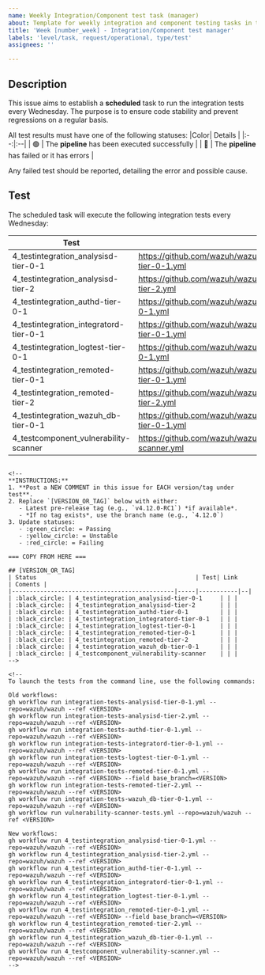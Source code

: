 ```yaml
---
name: Weekly Integration/Component test task (manager)
about: Template for weekly integration and component testing tasks in the manager
title: 'Week [number_week] - Integration/Component test manager'
labels: 'level/task, request/operational, type/test'
assignees: ''

---
```


## Description
This issue aims to establish a **scheduled** task to run the integration tests every Wednesday. The purpose is to ensure code stability and prevent regressions on a regular basis.

All test results must have one of the following statuses:
|Color| Details |
|:--:|:--|
| :green_circle: | The **pipeline** has been executed successfully |
| :red_circle: | The **pipeline** has failed or it has errors |

Any failed test should be reported, detailing the error and possible cause.

## Test
The scheduled task will execute the following integration tests every Wednesday:

| Test                                    | Link                                                                                        |
|-----------------------------------------|---------------------------------------------------------------------------------------------|
|4_testintegration_analysisd-tier-0-1     |https://github.com/wazuh/wazuh/actions/workflows/4_testintegration_analysisd-tier-0-1.yml    |
|4_testintegration_analysisd-tier-2       |https://github.com/wazuh/wazuh/actions/workflows/4_testintegration_analysisd-tier-2.yml      |
|4_testintegration_authd-tier-0-1         |https://github.com/wazuh/wazuh/actions/workflows/4_testintegration_authd-tier-0-1.yml        |
|4_testintegration_integratord-tier-0-1   |https://github.com/wazuh/wazuh/actions/workflows/4_testintegration_integratord-tier-0-1.yml  |
|4_testintegration_logtest-tier-0-1       |https://github.com/wazuh/wazuh/actions/workflows/4_testintegration_logtest-tier-0-1.yml      |
|4_testintegration_remoted-tier-0-1       |https://github.com/wazuh/wazuh/actions/workflows/4_testintegration_remoted-tier-0-1.yml      |
|4_testintegration_remoted-tier-2         |https://github.com/wazuh/wazuh/actions/workflows/4_testintegration_remoted-tier-2.yml        |
|4_testintegration_wazuh_db-tier-0-1      |https://github.com/wazuh/wazuh/actions/workflows/4_testintegration_wazuh_db-tier-0-1.yml     |
|4_testcomponent_vulnerability-scanner    |https://github.com/wazuh/wazuh/actions/workflows/4_testcomponent_vulnerability-scanner.yml    |
```

<!--
**INSTRUCTIONS:**
1. **Post a NEW COMMENT in this issue for EACH version/tag under test**.
2. Replace `[VERSION_OR_TAG]` below with either:
   - Latest pre-release tag (e.g., `v4.12.0-RC1`) *if available*.
   - *If no tag exists*, use the branch name (e.g., `4.12.0`)
3. Update statuses:
   - :green_circle: = Passing
   - :yellow_circle: = Unstable
   - :red_circle: = Failing

=== COPY FROM HERE ===

## [VERSION_OR_TAG]
| Status                                             | Test| Link      | Coments |
|----------------------------------------------|-----|-----------|--|
| :black_circle: | 4_testintegration_analysisd-tier-0-1     | | |
| :black_circle: | 4_testintegration_analysisd-tier-2       | | |
| :black_circle: | 4_testintegration_authd-tier-0-1         | | |
| :black_circle: | 4_testintegration_integratord-tier-0-1   | | |
| :black_circle: | 4_testintegration_logtest-tier-0-1       | | |
| :black_circle: | 4_testintegration_remoted-tier-0-1       | | |
| :black_circle: | 4_testintegration_remoted-tier-2         | | |
| :black_circle: | 4_testintegration_wazuh_db-tier-0-1      | | |
| :black_circle: | 4_testcomponent_vulnerability-scanner    | | |
-->

<!--
To launch the tests from the command line, use the following commands:

Old workflows:
gh workflow run integration-tests-analysisd-tier-0-1.yml --repo=wazuh/wazuh --ref <VERSION>
gh workflow run integration-tests-analysisd-tier-2.yml --repo=wazuh/wazuh --ref <VERSION>
gh workflow run integration-tests-authd-tier-0-1.yml --repo=wazuh/wazuh --ref <VERSION>
gh workflow run integration-tests-integratord-tier-0-1.yml --repo=wazuh/wazuh --ref <VERSION>
gh workflow run integration-tests-logtest-tier-0-1.yml --repo=wazuh/wazuh --ref <VERSION>
gh workflow run integration-tests-remoted-tier-0-1.yml --repo=wazuh/wazuh --ref <VERSION> --field base_branch=<VERSION>
gh workflow run integration-tests-remoted-tier-2.yml --repo=wazuh/wazuh --ref <VERSION>
gh workflow run integration-tests-wazuh_db-tier-0-1.yml --repo=wazuh/wazuh --ref <VERSION>
gh workflow run vulnerability-scanner-tests.yml --repo=wazuh/wazuh --ref <VERSION>

New workflows:
gh workflow run 4_testintegration_analysisd-tier-0-1.yml --repo=wazuh/wazuh --ref <VERSION>
gh workflow run 4_testintegration_analysisd-tier-2.yml --repo=wazuh/wazuh --ref <VERSION>
gh workflow run 4_testintegration_authd-tier-0-1.yml --repo=wazuh/wazuh --ref <VERSION>
gh workflow run 4_testintegration_integratord-tier-0-1.yml --repo=wazuh/wazuh --ref <VERSION>
gh workflow run 4_testintegration_logtest-tier-0-1.yml --repo=wazuh/wazuh --ref <VERSION>
gh workflow run 4_testintegration_remoted-tier-0-1.yml --repo=wazuh/wazuh --ref <VERSION> --field base_branch=<VERSION>
gh workflow run 4_testintegration_remoted-tier-2.yml --repo=wazuh/wazuh --ref <VERSION>
gh workflow run 4_testintegration_wazuh_db-tier-0-1.yml --repo=wazuh/wazuh --ref <VERSION>
gh workflow run 4_testcomponent_vulnerability-scanner.yml --repo=wazuh/wazuh --ref <VERSION>
-->
